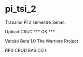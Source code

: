 # pi_tsi_2
Trabalho PI 2 semestre Senac

Upload CRUD *** OK *** 

Versào Beta 1.0
The Warriors Project 

RPG CRUD BASICO !

